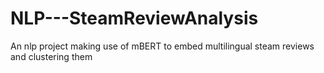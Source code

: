 # NLP---SteamReviewAnalysis
An nlp project making use of mBERT to embed multilingual steam reviews and clustering them
